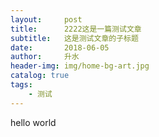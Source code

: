 ```yaml
---
layout:     post
title:      2222这是一篇测试文章
subtitle:   这是测试文章的子标题
date:       2018-06-05
author:     升水
header-img: img/home-bg-art.jpg
catalog: true
tags:
    - 测试
---
```

hello world

